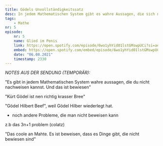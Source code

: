 ```yaml
---
title: Gödels Unvollständigkeitssatz
desc: In jedem Mathematischen System gibt es wahre Aussagen, die sich nicht beweisen lassen
tags:
    - Mathe
nr: 5
episode:
    nr: 5
    name: Glied im Penis
    link: https://open.spotify.com/episode/6wo1yhYid01lstGMswpUCi?si=aefc1ce52e91425a
    embed: https://open.spotify.com/embed/episode/6wo1yhYid01lstGMswpUCi?theme=0&t=2330
    date: "06.08.2021"
    timestamp: 2330
---
```



_NOTES AUS DER SENDUNG (TEMPORÄR):_

"Es gibt in jedem Mathematischen System wahre aussagen, die du nicht nachweisen kannst. Und das ist bewiesen"

"Kürt Gödel ist nen richtig krasser Bree"

"Gödel Hilbert Beef", weil Gödel Hilber wiederlegt hat. 

+ noch andere Probleme, die man nicht beweisen kann

z.b das 3n+1 problem (colatz)

"Das coole an Mahte. Es ist beweisen, dass es Dinge gibt, die nicht bewiesen sind"
